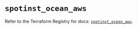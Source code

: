 # `spotinst_ocean_aws`

Refer to the Terraform Registry for docs: [`spotinst_ocean_aws`](https://registry.terraform.io/providers/spotinst/spotinst/1.176.1/docs/resources/ocean_aws).
